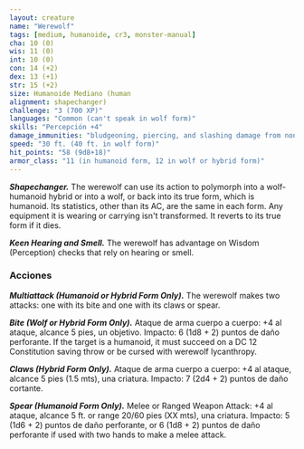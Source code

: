 ```yaml
---
layout: creature
name: "Werewolf"
tags: [medium, humanoide, cr3, monster-manual]
cha: 10 (0)
wis: 11 (0)
int: 10 (0)
con: 14 (+2)
dex: 13 (+1)
str: 15 (+2)
size: Humanoide Mediano (human
alignment: shapechanger)
challenge: "3 (700 XP)"
languages: "Common (can't speak in wolf form)"
skills: "Percepción +4"
damage_immunities: "bludgeoning, piercing, and slashing damage from nonmagical weapons that aren't silvered"
speed: "30 ft. (40 ft. in wolf form)"
hit_points: "58 (9d8+18)"
armor_class: "11 (in humanoid form, 12 in wolf or hybrid form)"
---
```


***Shapechanger.*** The werewolf can use its action to polymorph into a wolf-humanoid hybrid or into a wolf, or back into its true form, which is humanoid. Its statistics, other than its AC, are the same in each form. Any equipment it is wearing or carrying isn't transformed. It reverts to its true form if it dies.

***Keen Hearing and Smell.*** The werewolf has advantage on Wisdom (Perception) checks that rely on hearing or smell.

### Acciones

***Multiattack (Humanoid or Hybrid Form Only).*** The werewolf makes two attacks: one with its bite and one with its claws or spear.

***Bite (Wolf or Hybrid Form Only).*** Ataque de arma cuerpo a cuerpo: +4 al ataque, alcance 5 pies, un objetivo. Impacto: 6 (1d8 + 2) puntos de daño perforante. If the target is a humanoid, it must succeed on a DC 12 Constitution saving throw or be cursed with werewolf lycanthropy.

***Claws (Hybrid Form Only).*** Ataque de arma cuerpo a cuerpo: +4 al ataque, alcance 5 pies (1.5 mts), una criatura. Impacto: 7 (2d4 + 2) puntos de daño cortante.

***Spear (Humanoid Form Only).*** Melee or Ranged Weapon Attack: +4 al ataque, alcance 5 ft. or range 20/60 pies (XX mts), una criatura. Impacto: 5 (1d6 + 2) puntos de daño perforante, or 6 (1d8 + 2) puntos de daño perforante if used with two hands to make a melee attack.